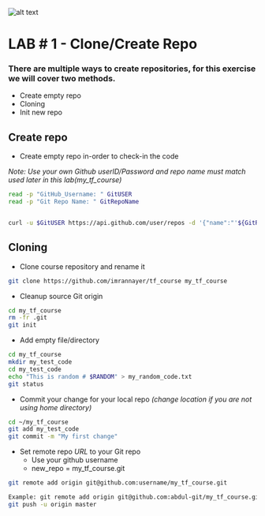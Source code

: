 ![alt text](https://camo.githubusercontent.com/fb782da4019ab66eeea35cc9b9ce73b2438b1688/687474703a2f2f646f632e72756c746f722e636f6d2f696d616765732f6769746875622d6c6f676f2e706e67 "Logo Title Text 1")

# LAB # 1 - Clone/Create Repo


### There are multiple ways to create repositories, for this exercise we will cover two methods.

- Create empty repo
- Cloning
- Init new repo
## Create repo

- Create empty repo in-order to check-in the code 

*Note: Use your own Github userID/Password and repo name must match used later in this lab(my_tf_course)*
```bash
read -p "GitHub_Username: " GitUSER
read -p "Git Repo Name: " GitRepoName


curl -u $GitUSER https://api.github.com/user/repos -d '{"name":"'${GitRepoName}'","description":"This project is a test"}'
```

## Cloning

- Clone course repository and rename it
```bash
git clone https://github.com/imrannayer/tf_course my_tf_course
```
- Cleanup source Git origin
```bash
cd my_tf_course
rm -fr .git
git init
```

- Add empty file/directory 
```bash
cd my_tf_course
mkdir my_test_code
cd my_test_code
echo "This is random # $RANDOM" > my_random_code.txt
git status
```

- Commit your change for your local repo *(change location if you are not using home directory)*
```bash
cd ~/my_tf_course
git add my_test_code
git commit -m "My first change" 
```

- Set remote repo *URL* to your Git repo 
    - Use your github username
    - new_repo = my_tf_course.git

```bash
git remote add origin git@github.com:username/my_tf_course.git

Example: git remote add origin git@github.com:abdul-git/my_tf_course.git
git push -u origin master
```
